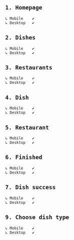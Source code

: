 `1. Homepage`
----------------------------------------
    ↳ Mobile    ✔
    ↳ Desktop   ✔

`2. Dishes`
----------------------------------------
    ↳ Mobile    ✔
    ↳ Desktop   ✔ 

`3. Restaurants`
----------------------------------------
    ↳ Mobile    ✔
    ↳ Desktop   ✔

`4. Dish`
----------------------------------------
    ↳ Mobile    ✔
    ↳ Desktop   ✔

`5. Restaurant`
----------------------------------------
    ↳ Mobile    ✔
    ↳ Desktop   ✔

`6. Finished`
----------------------------------------
    ↳ Mobile    ✔
    ↳ Desktop   ✔

`7. Dish success`
----------------------------------------
    ↳ Mobile    ✔
    ↳ Desktop   ✔

`9. Choose dish type`
----------------------------------------
    ↳ Mobile    ✔
    ↳ Desktop   ✔
